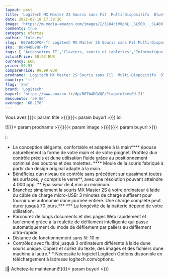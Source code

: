 ```yaml
---
layout: post
title: 'Logitech MX Master 2S Souris sans Fil  Multi-Dispositifs  Bluetooth ou 2 4GHz Récepteur USB Unifying  Précision 4000 PPP Suivi sur toute Surface  7 Boutons  Recharge Rapide  PC/Mac/i Pad OS - Gris'
date: 2022-02-18 17:39:26
image: 'https://m.media-amazon.com/images/I/3104ciV0phL._SL500_._SL400_.jpg'
comments: true
category: ofertas
author: 'tole.es'
slug: 'B07W4DGVQF-fr Logitech MX Master 2S Souris sans Fil Multi-Dispositifs...'
sku: 'B07W4DGVQF-fr'
tags: [ 'Accessoires IT','Claviers, souris et tablettes','Informatique','Souris','logitech', ]
actualPrice: 60.93 EUR
currency: EUR
price: 60.93
comparePrice: 99.99 EUR
prodname: 'Logitech MX Master 2S Souris sans Fil  Multi-Dispositifs  Bluetooth ou 2 4GHz Récepteur USB Unifying  Précision 4000 PPP Suivi sur toute Surface  7 Boutons  Recharge Rapide  PC/Mac/i Pad OS - Gris'
country: 'fr'
flag: '🇫🇷'
brand: 'Logitech'
buyurl: 'https://www.amazon.fr/dp/B07W4DGVQF/?tag=tolees0d-21'
descuento: '39.06'
average: '60.178'
---
```


Vous avez [{{< param title >}}]({{< param buyurl >}}) ici:

[![{{< param prodname >}}]({{< param image >}})]({{< param buyurl >}})

ℹ️:

- La conception élégante, confortable et adaptée à la main**** épouse naturellement la forme de votre main et de votre poignet. Profitez dun contrôle précis et dune utilisation fluide grâce au positionnement optimisé des boutons et des molettes. **** Moule de la souris fabriqué à partir dun design original adapté à la main.
- Bénéficiez dun niveau de contrôle sans précédent sur quasiment toutes les surfaces, y compris le verre**, avec une résolution pouvant atteindre 4 000 ppp. ** Épaisseur de 4 mm au minimum.
- Branchez simplement la souris MX Master 2S à votre ordinateur à laide du câble de charge micro-USB: 3 minutes de charge suffisent pour fournir une autonomie dune journée entière. Une charge complète peut durer jusquà 70 jours.*** *** La longévité de la batterie dépend de votre utilisation.
- Parcourez de longs documents et des pages Web rapidement et facilement grâce à la roulette de défilement intelligente qui passe automatiquement du mode de défilement par paliers au défilement ultra-rapide.
- Distance de fonctionnement sans fil: 10 m
- Contrôlez avec fluidité jusquà 3 ordinateurs différents à laide dune souris unique. Copiez et collez du texte, des images et des fichiers dune machine à lautre.* * Nécessite le logiciel Logitech Options disponible en téléchargement à ladresse logitech.com/options.

[🛒 Achetez-le maintenant!!]({{< param buyurl >}})
